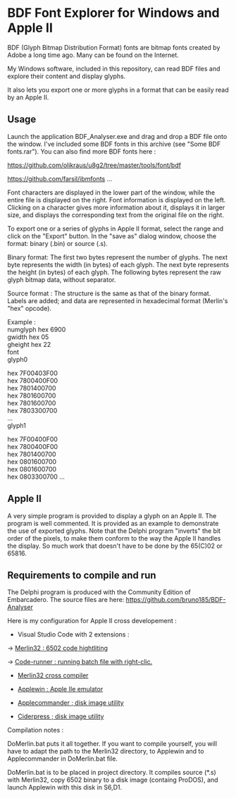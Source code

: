 # BDF Font Explorer for Windows and Apple II 

BDF (Glyph Bitmap Distribution Format) fonts are bitmap fonts created by Adobe a long time ago. Many can be found on the Internet.

My Windows software, included in this repository, can read BDF files and explore their content and display glyphs.

It also lets you export one or more glyphs in a format that can be easily read by an Apple II.


## Usage
Launch the application BDF_Analyser.exe and drag and drop a BDF file onto the window.
I've included some BDF fonts in this archive (see "Some BDF fonts.rar").
You can also find more BDF fonts here :

https://github.com/olikraus/u8g2/tree/master/tools/font/bdf

https://github.com/farsil/ibmfonts
...

Font characters are displayed in the lower part of the window, while the entire file is displayed on the right. Font information is displayed on the left.
Clicking on a character gives more information about it, displays it in larger size, and displays the corresponding text from the original file on the right.

To export one or a series of glyphs in Apple II format, select the range and click on the "Export" button. 
In the "save as" dialog window, choose the format: binary (.bin) or source (.s).

Binary format: 
The first two bytes represent the number of glyphs.
The next byte represents the width (in bytes) of each glyph.
The next byte represents the height (in bytes) of each glyph.
The following bytes represent the raw glyph bitmap data, without separator.

Source format :
The structure is the same as that of the binary format. Labels are added; and data are represented in hexadecimal format (Merlin's "hex" opcode).

Example :     
numglyph hex 6900    
gwidth hex 05   
gheight hex 22  
font   
glyph0
 
 hex 7F00403F00   
 hex 7800400F00   
 hex 7801400700   
 hex 7801600700   
 hex 7801600700   
 hex 7803300700   
 ...   
 glyph1
 
 hex 7F00400F00   
 hex 7800400F00   
 hex 7801400700   
 hex 0801600700   
 hex 0801600700   
 hex 0803300700 
 ...

## Apple II
A very simple program is provided to display a glyph on an Apple II. The program is well commented. It is provided as an example to demonstrate the use of exported glyphs.
Note that the Delphi program "inverts" the bit order of the pixels, to make them conform to the way the Apple II handles the display. So much work that doesn't have to be done by the 65(C)02 or 65816.


## Requirements to compile and run
The Delphi program is produced with the Community Edition of Embarcadero. The source files are here:
https://github.com/bruno185/BDF-Analyser

Here is my configuration for Apple II cross developement :

* Visual Studio Code with 2 extensions :

-> [Merlin32 : 6502 code hightliting](marketplace.visualstudio.com/items?itemName=olivier-guinart.merlin32)

-> [Code-runner :  running batch file with right-clic.](marketplace.visualstudio.com/items?itemName=formulahendry.code-runner)

* [Merlin32 cross compiler](brutaldeluxe.fr/products/crossdevtools/merlin)

* [Applewin : Apple IIe emulator](github.com/AppleWin/AppleWin)

* [Applecommander ; disk image utility](applecommander.sourceforge.net)

* [Ciderpress ; disk image utility](a2ciderpress.com)

Compilation notes :

DoMerlin.bat puts it all together. If you want to compile yourself, you will have to adapt the path to the Merlin32 directory, to Applewin and to Applecommander in DoMerlin.bat file.

DoMerlin.bat is to be placed in project directory.
It compiles source (*.s) with Merlin32, copy 6502 binary to a disk image (containg ProDOS), and launch Applewin with this disk in S6,D1.

